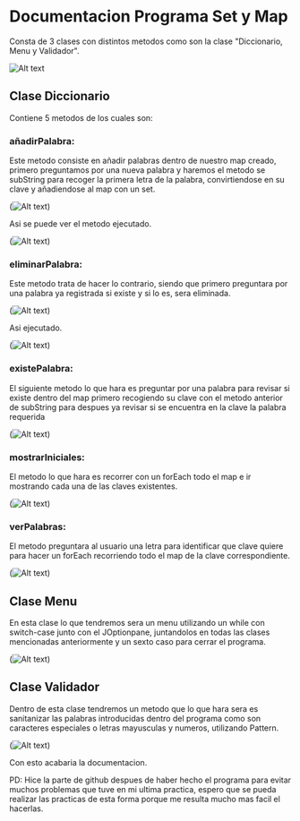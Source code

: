 # Documentacion Programa Set y Map

Consta de 3 clases con distintos metodos como son la clase "Diccionario, Menu y Validador".

![Alt text](<Captura de pantalla 2024-05-10 204625.png>)

## Clase Diccionario

Contiene 5 metodos de los cuales son: 

### añadirPalabra: 

Este metodo consiste en añadir palabras dentro de nuestro map creado, primero preguntamos por una nueva palabra y haremos el metodo se subString para recoger la primera letra de la palabra, convirtiendose en su clave y añadiendose al map con un set. 

(![Alt text](<Captura de pantalla 2024-05-10 211631.png>))

Asi se puede ver el metodo ejecutado. 

(![Alt text](<Captura de pantalla 2024-05-10 211835.png>))

### eliminarPalabra:

Este metodo trata de hacer lo contrario, siendo que primero preguntara por una palabra ya registrada si existe y si lo es, sera eliminada.

(![Alt text](<Captura de pantalla 2024-05-10 212257.png>))

Asi ejecutado.

(![Alt text](<Captura de pantalla 2024-05-10 212403.png>))

### existePalabra: 

El siguiente metodo lo que hara es preguntar por una palabra para revisar si existe dentro del map primero recogiendo su clave con el metodo anterior de subString para despues ya revisar si se encuentra en la clave la palabra requerida

(![Alt text](<Captura de pantalla 2024-05-10 212554.png>))

### mostrarIniciales: 

El metodo lo que hara es recorrer con un forEach todo el map e ir mostrando cada una de las claves existentes.

(![Alt text](<Captura de pantalla 2024-05-10 212851.png>))

### verPalabras:

El metodo preguntara al usuario una letra para identificar que clave quiere para hacer un forEach recorriendo todo el map de la clave correspondiente.

(![Alt text](<Captura de pantalla 2024-05-10 213046.png>))

## Clase Menu 

En esta clase lo que tendremos sera un menu utilizando un while con switch-case junto con el JOptionpane, juntandolos en todas las clases mencionadas anteriormente y un sexto caso para cerrar el programa.

(![Alt text](<Captura de pantalla 2024-05-10 213314.png>))

## Clase Validador

Dentro de esta clase tendremos un metodo que lo que hara sera es sanitanizar las palabras introducidas dentro del programa como son caracteres especiales o letras mayusculas y numeros, utilizando Pattern.

(![Alt text](<Captura de pantalla 2024-05-10 213812.png>))

Con esto acabaria la documentacion.

PD: Hice la parte de github despues de haber hecho el programa para evitar muchos problemas que tuve en mi ultima practica, espero que se pueda realizar las practicas de esta forma porque me resulta mucho mas facil el hacerlas.



